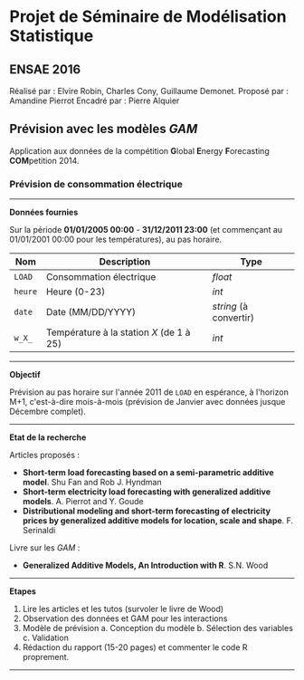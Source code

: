 # Projet de Séminaire de Modélisation Statistique 
## ENSAE 2016

Réalisé par : Elvire Robin, Charles Cony, Guillaume Demonet.
Proposé par : Amandine Pierrot
Encadré par : Pierre Alquier

## Prévision avec les modèles _GAM_

Application aux données de la compétition **G**lobal **E**nergy **F**orecasting **COM**petition 2014.

### Prévision de consommation électrique

****
__Données fournies__

Sur la période __01/01/2005 00:00__ - __31/12/2011 23:00__ (et commençant au 01/01/2001 00:00 pour les températures), au pas horaire.

| Nom | Description | Type |
| --- | --- | --- |
| `LOAD` | Consommation électrique | _float_ |
| `heure` | Heure (0-23) | _int_ |
| `date` | Date (MM/DD/YYYY) | _string_ (à convertir) |
| `w_X_` | Température à la station _X_ (de 1 à 25) | _int_ |

****
__Objectif__

Prévision au pas horaire sur l'année 2011 de `LOAD` en espérance, à l'horizon M+1, c'est-à-dire mois-à-mois (prévision de Janvier avec données jusque Décembre complet).

****
__Etat de la recherche__

Articles proposés :
+ __Short-term load forecasting based on a
semi-parametric additive model__. Shu Fan and Rob J. Hyndman
+ __Short-term electricity load forecasting with
generalized additive models__. A. Pierrot and Y. Goude
+ __Distributional modeling and short-term forecasting of electricity
prices by generalized additive models for location, scale and shape__. F. Serinaldi

Livre sur les _GAM_ :
+ __Generalized Additive Models, An Introduction with R__. S.N. Wood

****
__Etapes__

1. Lire les articles et les tutos (survoler le livre de Wood)
2. Observation des données et GAM pour les interactions
3. Modèle de prévision
    a. Conception du modèle
    b. Sélection des variables
    c. Validation
4. Rédaction du rapport (15-20 pages) et commenter le code R proprement.

****
